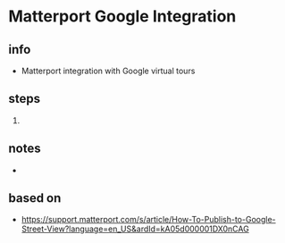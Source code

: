# Matterport Google Integration  

## info  
* Matterport integration with Google virtual tours

## steps  
1. 

## notes  
*  

## based on  
*  https://support.matterport.com/s/article/How-To-Publish-to-Google-Street-View?language=en_US&ardId=kA05d000001DX0nCAG

